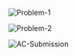 ![Problem-1](https://github.com/user-attachments/assets/69bc96b1-4d92-4fd5-9f1f-1c06fbee9bb0)

![Problem-2](https://github.com/user-attachments/assets/f1715ef2-68b8-4d9c-9e36-525474393bdd)

![AC-Submission](https://github.com/user-attachments/assets/16de4f63-e5a6-4610-ac28-0c2c4f3a9a79)

